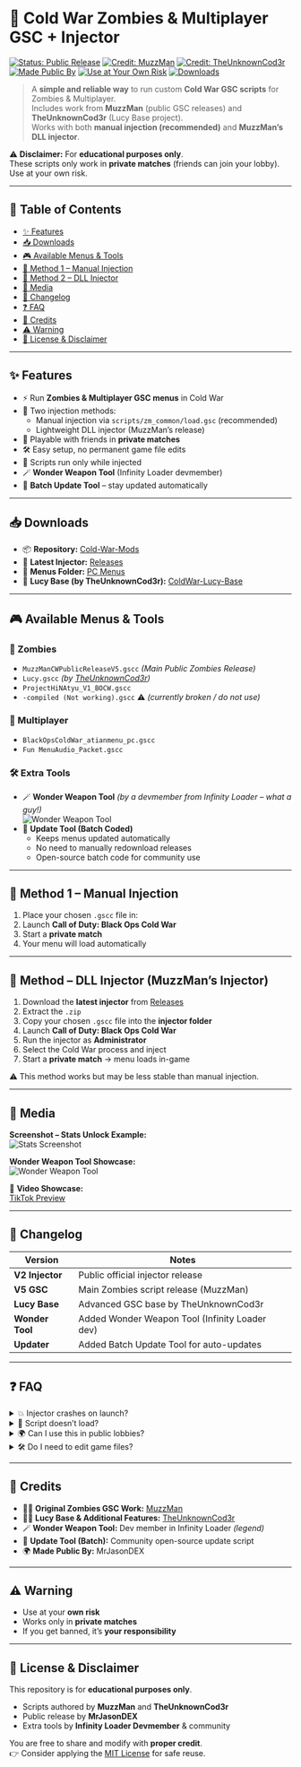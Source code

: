 # 🧟 Cold War Zombies & Multiplayer GSC + Injector

[![Status: Public Release](https://img.shields.io/badge/Status-Public%20Release-green)]()
[![Credit: MuzzMan](https://img.shields.io/badge/Credit-MuzzMan-blue)]()
[![Credit: TheUnknownCod3r](https://img.shields.io/badge/Credit-TheUnknownCod3r-orange)]()
[![Made Public By](https://img.shields.io/badge/Made%20Public%20By-MrJasonDEX-purple)]()
[![Use at Your Own Risk](https://img.shields.io/badge/Use%20at%20your%20own%20risk-red)]()
[![Downloads](https://img.shields.io/github/downloads/MrJasonDEX/Cold-War-Mods/total?label=Repo%20Downloads)]()

> A **simple and reliable way** to run custom **Cold War GSC scripts** for Zombies & Multiplayer.  
> Includes work from **MuzzMan** (public GSC releases) and **TheUnknownCod3r** (Lucy Base project).  
> Works with both **manual injection (recommended)** and **MuzzMan’s DLL injector**.  

⚠️ **Disclaimer:** For **educational purposes only**.  
These scripts only work in **private matches** (friends can join your lobby).  
Use at your own risk.

---

## 📑 Table of Contents
- [✨ Features](#-features)
- [📥 Downloads](#-downloads)
- [🎮 Available Menus & Tools](#-available-menus--tools)
- [🔹 Method 1 – Manual Injection](#-method-1--manual-injection)
- [🔹 Method 2 – DLL Injector](#-method-2--dll-injector-muzzmans-injector)
- [📸 Media](#-media)
- [📌 Changelog](#-changelog)
- [❓ FAQ](#-faq)
- [🙌 Credits](#-credits)
- [⚠️ Warning](#-warning)
- [📜 License & Disclaimer](#-license--disclaimer)

---

## ✨ Features
- ⚡ Run **Zombies & Multiplayer GSC menus** in Cold War  
- 🔹 Two injection methods:
  - Manual injection via `scripts/zm_common/load.gsc` (recommended)
  - Lightweight DLL injector (MuzzMan’s release)  
- 👥 Playable with friends in **private matches**  
- 🛠️ Easy setup, no permanent game file edits  
- 💾 Scripts run only while injected  
- 🪄 **Wonder Weapon Tool** (Infinity Loader devmember)  
- 🔄 **Batch Update Tool** – stay updated automatically  

---

## 📥 Downloads
- 📦 **Repository:** [Cold-War-Mods](https://github.com/MrJasonDEX/Cold-War-Mods)  
- 🚀 **Latest Injector:** [Releases](../../releases)  
- 📂 **Menus Folder:** [PC Menus](https://github.com/MrJasonDEX/Cold-War-Mods/tree/main/PC%20Menus)  
- 🧩 **Lucy Base (by TheUnknownCod3r):** [ColdWar-Lucy-Base](https://github.com/TheUnknownCod3r/ColdWar-Lucy-Base)  

---

## 🎮 Available Menus & Tools

### 🧟 Zombies
- `MuzzManCWPublicReleaseV5.gscc` *(Main Public Zombies Release)*  
- `Lucy.gscc` *(by [TheUnknownCod3r](https://github.com/TheUnknownCod3r/ColdWar-Lucy-Base))*  
- `ProjectHiNAtyu_V1_BOCW.gscc`  
- `-compiled (Not working).gscc` ⚠️ *(currently broken / do not use)*  

### 🎯 Multiplayer
- `BlackOpsColdWar_atianmenu_pc.gscc`  
- `Fun MenuAudio_Packet.gscc`  

### 🛠️ Extra Tools
- 🪄 **Wonder Weapon Tool** *(by a devmember from Infinity Loader – what a guy!)*  
  ![Wonder Weapon Tool](https://mods.is-ne.at/7iCX53UOo)  
- 🔄 **Update Tool (Batch Coded)**  
  - Keeps menus updated automatically  
  - No need to manually redownload releases  
  - Open-source batch code for community use  

---

## 🔹 Method 1 – Manual Injection
1. Place your chosen `.gscc` file in:  
2. Launch **Call of Duty: Black Ops Cold War**  
3. Start a **private match**  
4. Your menu will load automatically  

---

## 🔹 Method  – DLL Injector (MuzzMan’s Injector)
1. Download the **latest injector** from [Releases](../../releases)  
2. Extract the `.zip`  
3. Copy your chosen `.gscc` file into the **injector folder**  
4. Launch **Call of Duty: Black Ops Cold War**  
5. Run the injector as **Administrator**  
6. Select the Cold War process and inject  
7. Start a **private match** → menu loads in-game  

⚠️ This method works but may be less stable than manual injection.  

---

## 📸 Media
**Screenshot – Stats Unlock Example:**  
![Stats Screenshot](https://mods.is-ne.at/7g5b8PtNe)

**Wonder Weapon Tool Showcase:**  
![Wonder Weapon Tool](https://mods.is-ne.at/7iCX53UOo)

🎥 **Video Showcase:**  
[TikTok Preview](https://vm.tiktok.com/ZNd4R91Ph/)  

---

## 📌 Changelog

| Version         | Notes                                          |
|-----------------|-----------------------------------------------|
| **V2 Injector** | Public official injector release              |
| **V5 GSC**      | Main Zombies script release (MuzzMan)         |
| **Lucy Base**   | Advanced GSC base by TheUnknownCod3r          |
| **Wonder Tool** | Added Wonder Weapon Tool (Infinity Loader dev)|
| **Updater**     | Added Batch Update Tool for auto-updates      |

---

## ❓ FAQ

<details>
<summary>💥 Injector crashes on launch?</summary>
Run as **Administrator** and whitelist it in your antivirus.
</details>

<details>
<summary>📂 Script doesn’t load?</summary>
Ensure the `.gscc` file is in the correct folder:
- `scripts/zm_common/load.gsc` *(Manual)*  
- or inside the **injector folder** *(DLL Injector)*
</details>

<details>
<summary>🌍 Can I use this in public lobbies?</summary>
❌ No. Only in **private matches** (friends can still join).
</details>

<details>
<summary>🛠️ Do I need to edit game files?</summary>
❌ No. Scripts only run while injected, no permanent changes.
</details>

---

## 🙌 Credits
- 🧑‍💻 **Original Zombies GSC Work:** [MuzzMan](https://github.com/Muzzman)  
- 🧑‍💻 **Lucy Base & Additional Features:** [TheUnknownCod3r](https://github.com/TheUnknownCod3r/ColdWar-Lucy-Base)  
- 🪄 **Wonder Weapon Tool:** Dev member in Infinity Loader *(legend)*  
- 🔄 **Update Tool (Batch):** Community open-source update script  
- 🌍 **Made Public By:** MrJasonDEX  

---

## ⚠️ Warning
- Use at your **own risk**  
- Works only in **private matches**  
- If you get banned, it’s **your responsibility**  

---

## 📜 License & Disclaimer
This repository is for **educational purposes only**.  
- Scripts authored by **MuzzMan** and **TheUnknownCod3r**  
- Public release by **MrJasonDEX**  
- Extra tools by **Infinity Loader Devmember** & community  

You are free to share and modify with **proper credit**.  
👉 Consider applying the [MIT License](https://opensource.org/licenses/MIT) for safe reuse.  
